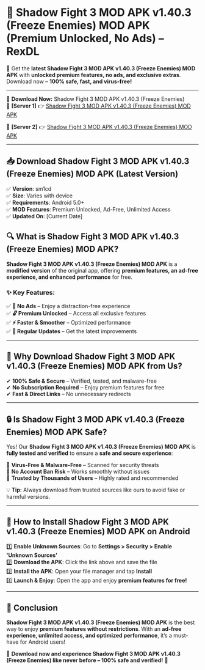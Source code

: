 # 🚀 Shadow Fight 3 MOD APK v1.40.3 (Freeze Enemies) MOD APK (Premium Unlocked, No Ads) – RexDL 

🎯 Get the **latest Shadow Fight 3 MOD APK v1.40.3 (Freeze Enemies) MOD APK** with **unlocked premium features, no ads, and exclusive extras**. Download now – **100% safe, fast, and virus-free!**  

---

🔽 **Download Now:** Shadow Fight 3 MOD APK v1.40.3 (Freeze Enemies)  
🔹 **[Server 1]** 👉 [Shadow Fight 3 MOD APK v1.40.3 (Freeze Enemies) MOD APK](https://apkcomod.com?title=Shadow_Fight_3_MOD_APK_v1.40.3_(Freeze_Enemies))  

🔹 **[Server 2]** 👉 [Shadow Fight 3 MOD APK v1.40.3 (Freeze Enemies) MOD APK](https://apkcomod.com?title=Shadow_Fight_3_MOD_APK_v1.40.3_(Freeze_Enemies))  

---
## 📥 Download Shadow Fight 3 MOD APK v1.40.3 (Freeze Enemies) MOD APK (Latest Version)  

✅ **Version**: sm1cd  
✅ **Size**: Varies with device  
✅ **Requirements**: Android 5.0+  
✅ **MOD Features**: Premium Unlocked, Ad-Free, Unlimited Access  
✅ **Updated On**: [Current Date]  

## 🔍 What is Shadow Fight 3 MOD APK v1.40.3 (Freeze Enemies) MOD APK?  

**Shadow Fight 3 MOD APK v1.40.3 (Freeze Enemies) MOD APK** is a **modified version** of the original app, offering **premium features, an ad-free experience, and enhanced performance** for free.  

### ✨ Key Features:  

✅ **🚫 No Ads** – Enjoy a distraction-free experience  
✅ **🔓 Premium Unlocked** – Access all exclusive features  
✅ **⚡ Faster & Smoother** – Optimized performance  
✅ **🔄 Regular Updates** – Get the latest improvements  

---

## 🌟 Why Download Shadow Fight 3 MOD APK v1.40.3 (Freeze Enemies) MOD APK from Us?  

✔ **100% Safe & Secure** – Verified, tested, and malware-free  
✔ **No Subscription Required** – Enjoy premium features for free  
✔ **Fast & Direct Links** – No unnecessary redirects  

---

## 🔒 Is Shadow Fight 3 MOD APK v1.40.3 (Freeze Enemies) MOD APK Safe?  

Yes! Our **Shadow Fight 3 MOD APK v1.40.3 (Freeze Enemies) MOD APK** is **fully tested and verified** to ensure a **safe and secure experience**:  

🔹 **Virus-Free & Malware-Free** – Scanned for security threats  
🔹 **No Account Ban Risk** – Works smoothly without issues  
🔹 **Trusted by Thousands of Users** – Highly rated and recommended  

💡 **Tip:** Always download from trusted sources like ours to avoid fake or harmful versions.  

---

## 📲 How to Install Shadow Fight 3 MOD APK v1.40.3 (Freeze Enemies) MOD APK on Android  

1️⃣ **Enable Unknown Sources**: Go to **Settings > Security > Enable 'Unknown Sources'**  
2️⃣ **Download the APK**: Click the link above and save the file  
3️⃣ **Install the APK**: Open your file manager and tap **Install**  
4️⃣ **Launch & Enjoy**: Open the app and enjoy **premium features for free!**  

---

## 🚀 Conclusion  

**Shadow Fight 3 MOD APK v1.40.3 (Freeze Enemies) MOD APK** is the best way to enjoy **premium features without restrictions**. With an **ad-free experience, unlimited access, and optimized performance**, it’s a must-have for Android users!  

🔻 **Download now and experience Shadow Fight 3 MOD APK v1.40.3 (Freeze Enemies) like never before – 100% safe and verified!** 🔻  
